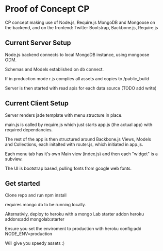Proof of Concept CP
===================

CP concept making use of Node.js, Require.js MongoDB and Mongoose on the backend, and on the frontend: Twitter Bootstrap, Backbone.js, Require.js


Current Server Setup
--------------------

Node.js backend connects to local MongoDB instance, using mongoose ODM.

Schemas and Models established on db connect.

If in production mode r.js complies all assets and copies to /public_build

Server is then started with read apis for each data source (TODO add write)


Current Client Setup
--------------------

Server renders jade template with menu structure in place.

main.js is called by require.js which just starts app.js (the actual app) with required dependancies.

The rest of the app is then structured around Backbone.js Views, Models and Collections, each initalted with router.js, which initiated in app.js.

Each menu tab has it's own Main view (index.js) and then each "widget" is a subview.

The UI is bootstrap based, pulling fonts from google web fonts.


Get started
-----------

Clone repo and run
        npm install

requires mongo db to be running locally.

Alternativly, deploy to heroku with a mongo Lab starter addon 
        heroku addons:add mongolab:starter

Ensure you set the enviroment to production with
        heroku config:add NODE_ENV=production

Will give you speedy assets :)








